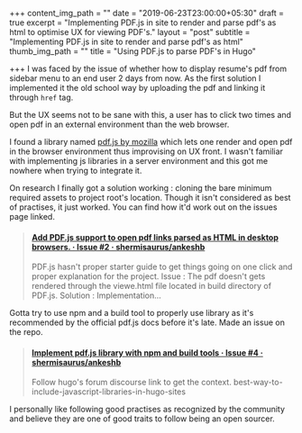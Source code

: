 +++
content_img_path = ""
date = "2019-06-23T23:00:00+05:30"
draft = true
excerpt = "Implementing PDF.js in site to render and parse pdf's as html to optimise UX for viewing PDF's."
layout = "post"
subtitle = "Implementing PDF.js in site to render and parse pdf's as html"
thumb_img_path = ""
title = "Using PDF.js to parse PDF's in Hugo"

+++
I was faced by the issue of whether how to display resume's pdf from sidebar menu to an end user 2 days from now. As the first solution I implemented it the old school way by uploading the pdf and linking it through `href`  tag.

But the UX seems not to be sane with this, a user has to click two times and open pdf in an external environment than the web browser.

I found a library named [pdf.js by mozilla](https://mozilla.github.io/pdf.js/) which lets one render and open pdf in the browser environment thus improvising on UX front. I wasn't familiar with implementing js libraries in a server environment and this got me nowhere when trying to integrate it. 

On research I finally got a solution working : cloning the bare minimum required assets to project root's location. Though it isn't considered as best of practises, it just worked. You can find how it'd work out on the issues page linked.

<blockquote class="embedly-card"><h4><a href="https://github.com/shermisaurus/ankeshb/issues/2">Add PDF.js support to open pdf links parsed as HTML in desktop browsers. · Issue #2 · shermisaurus/ankeshb</a></h4><p>PDF.js hasn't proper starter guide to get things going on one click and proper explanation for the project. Issue : The pdf doesn't gets rendered through the viewe.html file located in build directory of PDF.js. Solution : Implementation...</p></blockquote>
<script async src="//cdn.embedly.com/widgets/platform.js" charset="UTF-8"></script>

Gotta try to use npm and a build tool to properly use library as it's recommended by the official pdf.js docs before it's late. Made an issue on the repo.

<blockquote class="embedly-card"><h4><a href="https://github.com/shermisaurus/ankeshb/issues/4">Implement pdf.js library with npm and build tools · Issue #4 · shermisaurus/ankeshb</a></h4><p>Follow hugo's forum discourse link to get the context. best-way-to-include-javascript-libraries-in-hugo-sites</p></blockquote>
<script async src="//cdn.embedly.com/widgets/platform.js" charset="UTF-8"></script>

 I personally like following good practises as recognized by the community and believe they are one of good traits to follow being an open sourcer.